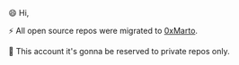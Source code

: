 😄 Hi,

⚡ All open source repos were migrated to [0xMarto](https://github.com/0xMarto).

🚀 This account it's gonna be reserved to private repos only.

<!---
martinlsanchez/martinlsanchez is a ✨ special ✨ repository because its `README.md` (this file) appears on your GitHub profile.
You can click the Preview link to take a look at your changes.
--->

